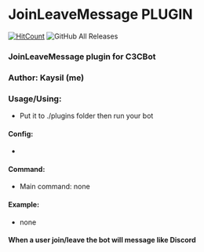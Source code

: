 # JoinLeaveMessage PLUGIN #
[![HitCount](http://hits.dwyl.com/Kaysil/JoinLeaveMessage.svg)](http://hits.dwyl.com/Kaysil/JoinLeaveMessage)
<img alt="GitHub All Releases" src="https://img.shields.io/github/downloads/Kaysil/JoinLeaveMessage/total">
### JoinLeaveMessage plugin for C3CBot
### Author: Kaysil (me) ##

### Usage/Using:
- Put it to ./plugins folder then run your bot

#### Config:
- 

#### Command:
- Main command: none

#### Example:
- none

#### When a user join/leave the bot will message like Discord
